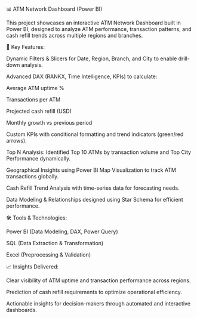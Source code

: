 📊 ATM Network Dashboard (Power BI)

This project showcases an interactive ATM Network Dashboard built in Power BI, designed to analyze ATM performance, transaction patterns, and cash refill trends across multiple regions and branches.

🔑 Key Features:

Dynamic Filters & Slicers for Date, Region, Branch, and City to enable drill-down analysis.

Advanced DAX (RANKX, Time Intelligence, KPIs) to calculate:

Average ATM uptime %

Transactions per ATM

Projected cash refill (USD)

Monthly growth vs previous period

Custom KPIs with conditional formatting and trend indicators (green/red arrows).

Top N Analysis: Identified Top 10 ATMs by transaction volume and Top City Performance dynamically.

Geographical Insights using Power BI Map Visualization to track ATM transactions globally.

Cash Refill Trend Analysis with time-series data for forecasting needs.

Data Modeling & Relationships designed using Star Schema for efficient performance.

🛠️ Tools & Technologies:

Power BI (Data Modeling, DAX, Power Query)

SQL (Data Extraction & Transformation)

Excel (Preprocessing & Validation)

📈 Insights Delivered:

Clear visibility of ATM uptime and transaction performance across regions.

Prediction of cash refill requirements to optimize operational efficiency.

Actionable insights for decision-makers through automated and interactive dashboards.

